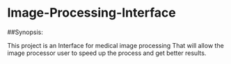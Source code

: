 # Image-Processing-Interface
##Synopsis:

This project is an Interface for medical image processing That will allow the image processor user  to speed up the process 
and get better results.



